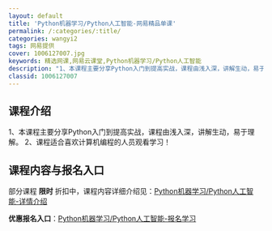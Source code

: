 ```yaml
---
layout: default
title: 'Python机器学习/Python人工智能-网易精品单课'
permalink: /:categories/:title/
categories: wangyi2
tags: 网易提供
cover: 1006127007.jpg
keywords: 精选网课,网易云课堂,Python机器学习/Python人工智能
description: "1、本课程主要分享Python入门到提高实战，课程由浅入深，讲解生动，易于理解。2、课程适合喜欢计算机编程的人员观看学习！Python机器学习/Python人工智能"
classid: 1006127007
---
```


## 课程介绍

1、本课程主要分享Python入门到提高实战，课程由浅入深，讲解生动，易于理解。
2、课程适合喜欢计算机编程的人员观看学习！

## 课程内容与报名入口

部分课程 **限时** 折扣中，课程内容详细介绍见：[Python机器学习/Python人工智能-详情介绍](https://study.163.com/course/introduction/1006127007.htm?share=1&shareId=1025206652&utm_campaign=share&utm_medium=iphoneShare&utm_source=&utm_u=1025206652)

**优惠报名入口**：[Python机器学习/Python人工智能-报名学习](https://study.163.com/course/introduction/1006127007.htm?share=1&shareId=1025206652&utm_campaign=share&utm_medium=iphoneShare&utm_source=&utm_u=1025206652)

